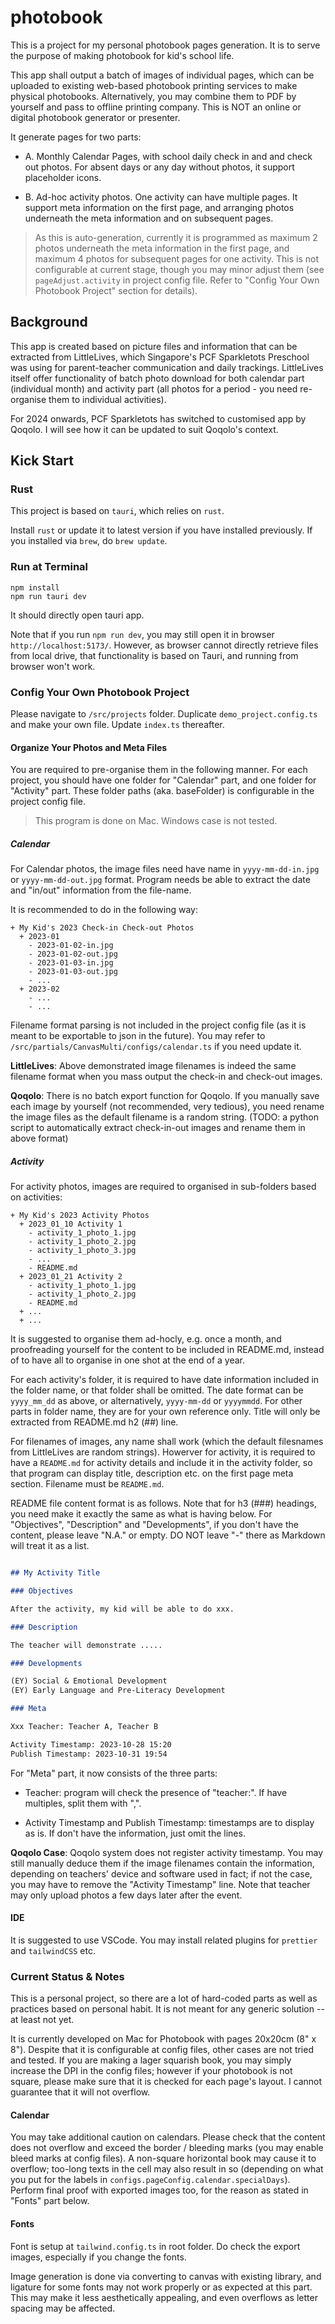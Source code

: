 # photobook

This is a project for my personal photobook pages generation. It is to serve the purpose of making photobook for kid's school life.

This app shall output a batch of images of individual pages, which can be uploaded to existing web-based photobook printing services to make physical photobooks. Alternatively, you may combine them to PDF by yourself and pass to offline printing company. This is NOT an online or digital photobook generator or presenter.

It generate pages for two parts:

- A. Monthly Calendar Pages, with school daily check in and and check out photos. For absent days or any day without photos, it support placeholder icons.

- B. Ad-hoc activity photos. One activity can have multiple pages. It support meta information on the first page, and arranging photos underneath the meta information and on subsequent pages.

> As this is auto-generation, currently it is programmed as maximum 2 photos underneath the meta information in the first page, and maximum 4 photos for subsequent pages for one activity. This is not configurable at current stage, though you may minor adjust them (see `pageAdjust.activity` in project config file. Refer to "Config Your Own Photobook Project" section for details).

## Background

This app is created based on picture files and information that can be extracted from LittleLives, which Singapore's PCF Sparkletots Preschool was using for parent-teacher communication and daily trackings. LittleLives itself offer functionality of batch photo download for both calendar part (individual month) and activity part (all photos for a period - you need re-organise them to individual activities).

For 2024 onwards, PCF Sparkletots has switched to customised app by Qoqolo. I will see how it can be updated to suit Qoqolo's context.

## Kick Start

### Rust

This project is based on `tauri`, which relies on `rust`.
 
Install `rust` or update it to latest version if you have installed previously. If you installed via `brew`, do `brew update`.

### Run at Terminal

```
npm install
npm run tauri dev
```

It should directly open tauri app.

Note that if you run `npm run dev`, you may still open it in browser `http://localhost:5173/`. However, as browser cannot directly retrieve files from local drive, that functionality is based on Tauri, and running from browser won't work.

### Config Your Own Photobook Project

Please navigate to `/src/projects` folder. Duplicate `demo_project.config.ts` and make your own file. Update `index.ts` thereafter.

#### Organize Your Photos and Meta Files

You are required to pre-organise them in the following manner. For each project, you should have one folder for "Calendar" part, and one folder for "Activity" part. These folder paths (aka. baseFolder) is configurable in the project config file.

> This program is done on Mac. Windows case is not tested.

##### Calendar

For Calendar photos, the image files need have name in `yyyy-mm-dd-in.jpg` or `yyyy-mm-dd-out.jpg` format. Program needs be able to extract the date and "in/out" information from the file-name.

It is recommended to do in the following way:

```
+ My Kid's 2023 Check-in Check-out Photos
  + 2023-01
    - 2023-01-02-in.jpg
    - 2023-01-02-out.jpg
    - 2023-01-03-in.jpg
    - 2023-01-03-out.jpg
    - ...
  + 2023-02
    - ...
    - ...
```

Filename format parsing is not included in the project config file (as it is meant to be exportable to json in the future). You may refer to `/src/partials/CanvasMulti/configs/calendar.ts` if you need update it.

**LittleLives**: Above demonstrated image filenames is indeed the same filename format when you mass output the check-in and check-out images.

**Qoqolo**: There is no batch export function for Qoqolo. If you manually save each image by yourself (not recommended, very tedious), you need rename the image files as the default filename is a random string. (TODO: a python script to automatically extract check-in-out images and rename them in above format)

##### Activity

For activity photos, images are required to organised in sub-folders based on activities:

```
+ My Kid's 2023 Activity Photos
  + 2023_01_10 Activity 1
    - activity_1_photo_1.jpg
    - activity_1_photo_2.jpg
    - activity_1_photo_3.jpg
    - ...
    - README.md
  + 2023_01_21 Activity 2
    - activity_1_photo_1.jpg
    - activity_1_photo_2.jpg
    - README.md
  + ...
  + ...
```

It is suggested to organise them ad-hocly, e.g. once a month, and proofreading yourself for the content to be included in README.md, instead of to have all to organise in one shot at the end of a year.

For each activity's folder, it is required to have date information included in the folder name, or that folder shall be omitted. The date format can be `yyyy_mm_dd` as above, or alternatively, `yyyy-mm-dd` or `yyyymmdd`. For other parts in folder name, they are for your own reference only. Title will only be extracted from README.md h2 (##) line.

For filenames of images, any name shall work (which the default filesnames from LittleLives are random strings). Howerver for activity, it is required to have a `README.md` for activity details and include it in the activity folder, so that program can display title, description etc. on the first page meta section. Filename must be `README.md`.

README file content format is as follows. Note that for h3 (###) headings, you need make it exactly the same as what is having below. For "Objectives", "Description" and "Developments", if you don't have the content, please leave "N.A." or empty. DO NOT leave "-" there as Markdown will treat it as a list.

```md

## My Activity Title

### Objectives

After the activity, my kid will be able to do xxx.

### Description

The teacher will demonstrate .....

### Developments

(EY) Social & Emotional Development
(EY) Early Language and Pre-Literacy Development

### Meta

Xxx Teacher: Teacher A, Teacher B

Activity Timestamp: 2023-10-28 15:20
Publish Timestamp: 2023-10-31 19:54

```

For "Meta" part, it now consists of the three parts:

- Teacher: program will check the presence of "teacher:". If have multiples, split them with ",".

- Activity Timestamp and Publish Timestamp: timestamps are to display as is. If don't have the information, just omit the lines.

**Qoqolo Case**: Qoqolo system does not register activity timestamp. You may still manually deduce them if the image filenames contain the information, depending on teachers' device and software used in fact; if not the case, you may have to remove the "Activity Timestamp" line. Note that teacher may only upload photos a few days later after the event.

#### IDE

It is suggested to use VSCode. You may install related plugins for `prettier` and `tailwindCSS` etc.

### Current Status & Notes

This is a personal project, so there are a lot of hard-coded parts as well as practices based on personal habit. It is not meant for any generic solution -- at least not yet.

It is currently developed on Mac for Photobook with pages 20x20cm (8" x 8"). Despite that it is configurable at config files, other cases are not tried and tested. If you are making a lager squarish book, you may simply increase the DPI in the config files; however if your photobook is not square, please make sure that it is checked for each page's layout. I cannot guarantee that it will not overflow.

#### Calendar

You may take additional caution on calendars. Please check that the content does not overflow and exceed the border / bleeding marks (you may enable bleed marks at config files). A non-square horizontal book may cause it to overflow; too-long texts in the cell may also result in so (depending on what you put for the labels in `configs.pageConfig.calendar.specialDays`). Perform final proof with exported images too, for the reason as stated in "Fonts" part below.

#### Fonts

Font is setup at `tailwind.config.ts` in root folder. Do check the export images, especially if you change the fonts.

Image generation is done via converting to canvas with existing library, and ligature for some fonts may not work properly or as expected at this part. This may make it less aesthetically appealing, and even overflows as letter spacing may be affected.
